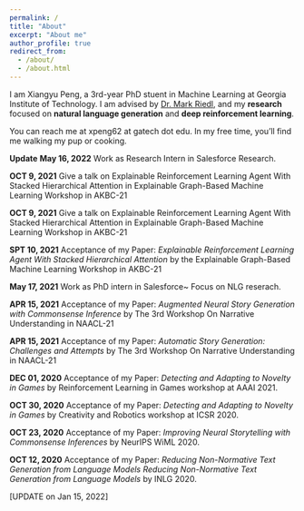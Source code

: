 ```yaml
---
permalink: /
title: "About"
excerpt: "About me"
author_profile: true
redirect_from: 
  - /about/
  - /about.html
---
```


I am Xiangyu Peng, a 3rd-year PhD stuent in Machine Learning at Georgia Institute of Technology. I am advised by [Dr. Mark Riedl](http://eilab.gatech.edu/), and my **research** focused on **natural language generation** and **deep reinforcement learning**.


You can reach me at xpeng62 at gatech dot edu. In my free time, you’ll find me walking my pup or cooking.


**Update**
**May 16, 2022** Work as Research Intern in Salesforce Research.

**OCT 9, 2021** Give a talk on Explainable Reinforcement Learning Agent With Stacked Hierarchical Attention in Explainable Graph-Based Machine Learning Workshop in AKBC-21

**OCT 9, 2021** Give a talk on Explainable Reinforcement Learning Agent With Stacked Hierarchical Attention in Explainable Graph-Based Machine Learning Workshop in AKBC-21

**SPT 10, 2021** Acceptance of my Paper: _Explainable Reinforcement Learning Agent With Stacked Hierarchical Attention_ by the Explainable Graph-Based Machine Learning Workshop in AKBC-21

**May 17, 2021** Work as PhD intern in Salesforce~ Focus on NLG reserach.

**APR 15, 2021** Acceptance of my Paper: _Augmented Neural Story Generation with Commonsense Inference_ by The 3rd Workshop On Narrative Understanding in NAACL-21

**APR 15, 2021** Acceptance of my Paper: _Automatic Story Generation: Challenges and Attempts_ by The 3rd Workshop On Narrative Understanding in NAACL-21

**DEC 01, 2020** Acceptance of my Paper: _Detecting and Adapting to Novelty in Games_ by Reinforcement Learning in Games workshop at AAAI 2021.

**OCT 30, 2020** Acceptance of my Paper: _Detecting and Adapting to Novelty in Games_ by Creativity and Robotics workshop at ICSR 2020.

**OCT 23, 2020** Acceptance of my Paper: _Improving Neural Storytelling with Commonsense Inferences_ by NeurIPS WiML 2020.

**OCT 12, 2020** Acceptance of my Paper: _Reducing Non-Normative Text Generation from Language Models Reducing Non-Normative Text Generation from Language Models_ by INLG 2020.

[UPDATE on Jan 15, 2022]
